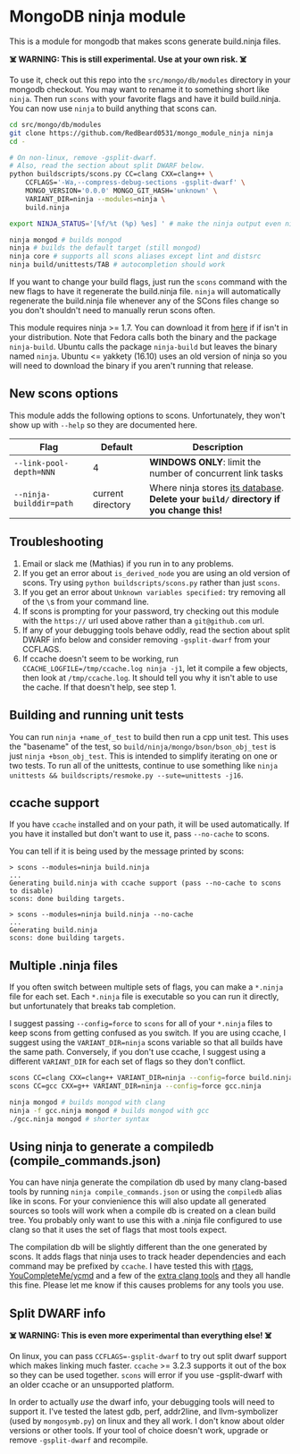 # MongoDB ninja module

This is a module for mongodb that makes scons generate build.ninja files.

**☠️ WARNING: This is still experimental. Use at your own risk. ☠️**

To use it, check out this repo into the `src/mongo/db/modules` directory in
your mongodb checkout. You may want to rename it to something short like
`ninja`.  Then run `scons` with your favorite flags and have it build
build.ninja. You can now use `ninja` to build anything that scons can.

```bash
cd src/mongo/db/modules
git clone https://github.com/RedBeard0531/mongo_module_ninja ninja
cd -

# On non-linux, remove -gsplit-dwarf.
# Also, read the section about split DWARF below.
python buildscripts/scons.py CC=clang CXX=clang++ \
    CCFLAGS='-Wa,--compress-debug-sections -gsplit-dwarf' \
    MONGO_VERSION='0.0.0' MONGO_GIT_HASH='unknown' \
    VARIANT_DIR=ninja --modules=ninja \
    build.ninja

export NINJA_STATUS='[%f/%t (%p) %es] ' # make the ninja output even nicer

ninja mongod # builds mongod
ninja # builds the default target (still mongod)
ninja core # supports all scons aliases except lint and distsrc
ninja build/unittests/TAB # autocompletion should work
```

If you want to change your build flags, just run the `scons` command with the
new flags to have it regenerate the build.ninja file. `ninja` will
automatically regenerate the build.ninja file whenever any of the SCons files
change so you don't shouldn't need to manually rerun scons often.

This module requires ninja >= 1.7. You can download it from
[here](https://github.com/ninja-build/ninja/releases)
if if isn't in your distribution. Note that Fedora calls both the binary and the
package `ninja-build`. Ubuntu calls the package `ninja-build` but leaves the
binary named `ninja`. Ubuntu <= yakkety (16.10) uses an old version of ninja so
you will need to download the binary if you aren't running that release.

## New scons options

This module adds the following options to scons. Unfortunately, they won't show
up with `--help` so they are documented here.

| Flag | Default | Description |
| ---- | ------- | ----------- |
| `--link-pool-depth=NNN` | 4 | **WINDOWS ONLY**: limit the number of concurrent link tasks |
| `--ninja-builddir=path` | current directory | Where ninja stores [its database](https://ninja-build.org/manual.html#ref_log). **Delete your `build/` directory if you change this!** |

## Troubleshooting

1. Email or slack me (Mathias) if you run in to any problems.
1. If you get an error about `is_derived_node` you are using an old version of
   scons. Try using `python buildscripts/scons.py` rather than just `scons`.
1. If you get an error about `Unknown variables specified:` try removing all of
   the `\`s from your command line.
1. If scons is prompting for your password, try checking out this module with
   the `https://` url used above rather than a `git@github.com` url.
1. If any of your debugging tools behave oddly, read the section about split
   DWARF info below and consider removing `-gsplit-dwarf` from your CCFLAGS.
1. If ccache doesn't seem to be working, run `CCACHE_LOGFILE=/tmp/ccache.log
   ninja -j1`, let it compile a few objects, then look at
   `/tmp/ccache.log`. It should tell you why it isn't able to use the cache. If
   that doesn't help, see step 1.

## Building and running unit tests

You can run `ninja +name_of_test` to build then run a cpp unit test. This uses
the "basename" of the test, so `build/ninja/mongo/bson/bson_obj_test` is just
`ninja +bson_obj_test`. This is intended to simplify iterating on one or two
tests. To run all of the unittests, continue to use something like `ninja
unittests && buildscripts/resmoke.py --sute=unittests -j16`.

## ccache support

If you have `ccache` installed and on your path, it will be used automatically.
If you have it installed but don't want to use it, pass `--no-cache` to scons.

You can tell if it is being used by the message printed by scons:

```
> scons --modules=ninja build.ninja
...
Generating build.ninja with ccache support (pass --no-cache to scons to disable)
scons: done building targets.

> scons --modules=ninja build.ninja --no-cache
...
Generating build.ninja
scons: done building targets.
```

## Multiple .ninja files

If you often switch between multiple sets of flags, you can make a `*.ninja`
file for each set. Each `*.ninja` file is executable so you can run it directly,
but unfortunately that breaks tab completion.

I suggest passing `--config=force` to `scons` for all of your `*.ninja` files to
keep scons from getting confused as you switch.  If you are using ccache, I
suggest using the `VARIANT_DIR=ninja` scons variable so that all builds have the
same path. Conversely, if you don't use ccache, I suggest using a different
`VARIANT_DIR` for each set of flags so they don't conflict.

```bash
scons CC=clang CXX=clang++ VARIANT_DIR=ninja --config=force build.ninja
scons CC=gcc CXX=g++ VARIANT_DIR=ninja --config=force gcc.ninja

ninja mongod # builds mongod with clang
ninja -f gcc.ninja mongod # builds mongod with gcc
./gcc.ninja mongod # shorter syntax
```

## Using ninja to generate a compiledb (compile_commands.json)

You can have ninja generate the compilation db used by many clang-based tools by
running `ninja compile_commands.json` or using the `compiledb` alias like in
scons. For your convienience this will also update all generated sources so
tools will work when a compile db is created on a clean build tree. You probably
only want to use this with a .ninja file configured to use clang so that it uses
the set of flags that most tools expect.

The compilation db will be slightly different than the one generated by scons.
It adds flags that ninja uses to track header dependencies and each command may
be prefixed by `ccache`. I have tested this with
[rtags](https://github.com/Andersbakken/rtags),
[YouCompleteMe/ycmd](https://valloric.github.io/YouCompleteMe/) and a few of the
[extra clang tools](http://clang.llvm.org/extra/) and they all handle this fine.
Please let me know if this causes problems for any tools you use.

## Split DWARF info

**☠️ WARNING: This is even more experimental than everything else! ☠️**

On linux, you can pass `CCFLAGS=-gsplit-dwarf` to try out split dwarf support
which makes linking much faster. `ccache` >= 3.2.3 supports it out of the box so
they can be used together. `scons` will error if you use -gsplit-dwarf with an
older ccache or an unsupported platform.

In order to actually *use* the dwarf info, your debugging tools will need to
support it. I've tested the latest gdb, perf, addr2line, and llvm-symbolizer
(used by `mongosymb.py`) on linux and they all work. I don't know about older
versions or other tools. If your tool of choice doesn't work, upgrade or remove
`-gsplit-dwarf` and recompile.

<!-- vim: set tw=80 : -->
